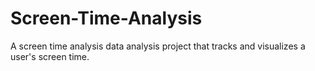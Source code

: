 # Screen-Time-Analysis
A screen time analysis data analysis project that tracks and visualizes a user's screen time. 
